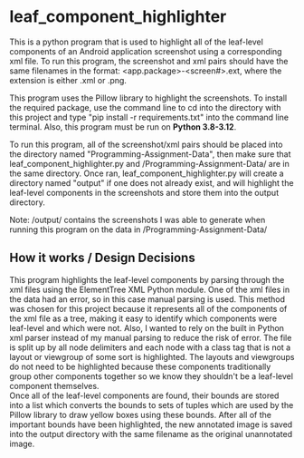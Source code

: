 # leaf_component_highlighter

This is a python program that is used to highlight all of the leaf-level components of an Android application screenshot using a corresponding 
xml file.  To run this program, the screenshot and xml pairs should have the same filenames in the format: <app.package>-<screen#>.ext, where 
the extension is either .xml or .png.  

This program uses the Pillow library to highlight the screenshots.  To install the required package, use the command line to cd into the directory 
with this project and type "pip install -r requirements.txt" into the command line terminal. Also, this program must be run on **Python 3.8-3.12**.

To run this program, all of the screenshot/xml pairs should be placed into the directory named "Programming-Assignment-Data", then make 
sure that leaf_component_highlighter.py and /Programming-Assignment-Data/ are in the same directory.  Once ran, 
leaf_component_highlighter.py will create a directory named "output" if one does not already exist, and will highlight the leaf-level components 
in the screenshots and store them into the output directory.

Note: /output/ contains the screenshots I was able to generate when running this program on the data in /Programming-Assignment-Data/

## How it works / Design Decisions
This program highlights the leaf-level components by parsing through the xml files using the ElementTree XML Python module.  One of the xml 
files in the data had an error, so in this case manual parsing is used.  This method was chosen for this project because it represents all of the 
components of the xml file as a tree, making it easy to identify which components were leaf-level and which were not.  Also, I wanted to rely on 
the built in Python xml parser instead of my manual parsing to reduce the risk of error.  The file is split up by all node delimiters and each node 
with a class tag that is not a layout or viewgroup of some sort is highlighted.  The layouts and viewgroups do not need to be highlighted 
because these components traditionally group other components together so we know they shouldn't be a leaf-level component themselves.  
Once all of the leaf-level components are found, their bounds are stored into a list which converts the bounds to sets of tuples which are used 
by the Pillow library to draw yellow boxes using these bounds. After all of the important bounds have been highlighted, the new annotated 
image is saved into the output directory with the same filename as the original unannotated image.
